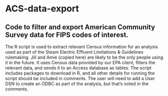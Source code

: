 # ACS-data-export
## Code to filter and export American Community Survey data for FIPS codes of interest.
The R script is used to extract relevant Census information for an analysis used as part of the Steam Electric Effluent Limitations & Guidelines rulemaking. Jill and Amie (copied here) are likely to be the only people using it in the future. It uses Census data provided by our EPA client, filters the relevant data, and sends it to an Access database as tables. The script includes packages to download in R, and all other details for running the script should be included in comments. The user will need to add a User DSN to create an ODBC as part of the analysis, but that’s noted in the comments.
